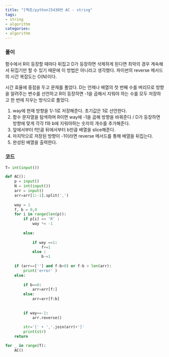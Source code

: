 ```yaml
---
title: "[백준/python]5430번 AC - string"
tags:
- string
- algorithm
categories:
- algorithm
---
```


### 풀이

함수에서 R이 등장할 때마다 뒤집고 D가 등장하면 삭제하게 된다면 최악의 경우 계속해서 뒤집기만 할 수 있기 때문에 이 방법은 아니라고 생각했다. 파이썬의 reverse 메서드의 시간 복잡도는 O(N)이다.

시간 효율에 중점을 두고 문제를 풀었다. D는 언제나 배열의 첫 번째 수를 버리므로 방향을 알려주는 변수를 선언하고 R이 등장하면 -1을 곱해서 지워야 하는 수를 모두 저장하고 한 번에 지우는 방식으로 풀었다.

1. way에 현재 방향을 1/-1로 저장해준다. 초기값은 1로 선언한다. 
2. 함수 문자열을 탐색하며 R이면 way에 -1을 곱해 방향을 바꿔준다 / D가 등장하면 방향에 맞게 각각 f와 b에 지워야하는 숫자의 개수를 추가해준다.
3. 앞에서부터 f만큼 뒤에서부터 b만큼 배열을 slice해준다. 
4. 마지막으로 저장된 방향이 -1이라면 reverse 메서드를 통해 배열을 뒤집는다. 
5. 완성된 배열을 출력한다.

### 코드

```python
T= int(input())

def AC():
    p = input()
    N = int(input())
    arr = input()
    arr=arr[1:-1].split(',')
    
    way = 1
    f, b = 0,0
    for i in range(len(p)):
        if p[i] == 'R' :
            way *= -1
        
        else:
          
            if way ==1:
                f+=1
            else :
                b-=1
                
    if (arr==[''] and f-b>0) or f-b > len(arr):
        print('error' )          
    else:
        
        if b==0:
            arr=arr[f:]
        else:
            arr=arr[f:b]
        
        
        if way==-1:
            arr.reverse()
        
        str='[' + ','.join(arr)+']'
        print(str)
    return

for _ in range(T):
    AC()
```
